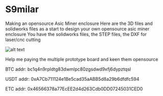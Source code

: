 # S9milar
Making an opensource Asic Miner enclosure
Here are the 3D files and solidworks files as a start to design your own opensource asic miner enclosure
You have the solidworks files, the STEP files, the DXF for laser/cnc cutting

![alt text](https://github.com/ccadic/S9milar/blob/main/mining-rigS9c.jpg)


Help me paying the multiple prototype board and keen them opensource

BTC addr: bc1q4n9rpldtg83dwmlpc80zgsdwd9xfj6dypztqsl

USDT addr: 0xA7Cb711124e1Be5cad35aABB5d8a29b6dfdfc594

ETC addr: 0x46566378a77EcEE2d4d263Cdb0DD07245031CED0
